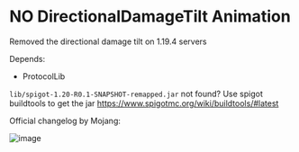 # NO DirectionalDamageTilt Animation
Removed the directional damage tilt on 1.19.4 servers

Depends:
- ProtocolLib

`lib/spigot-1.20-R0.1-SNAPSHOT-remapped.jar` not found?
Use spigot buildtools to get the jar
https://www.spigotmc.org/wiki/buildtools/#latest

Official changelog by Mojang:

![image](https://github.com/JavaDevMC/images/blob/main/Bild_2023-05-27_211728832.png?raw=true)
